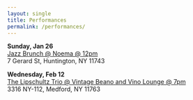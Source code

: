 ```yaml
---
layout: single
title: Performances
permalink: /performances/
---
```


**Sunday, Jan 26**  
[Jazz Brunch @ Noema @ 12pm](https://www.noemany.com)  
7 Gerard St, Huntington, NY 11743

**Wednesday, Feb 12**  
[The Lipschultz Trio @ Vintage Beano and Vino Lounge @ 7pm](https://www.vintagebeanoandvinolounge.com)  
3316 NY-112, Medford, NY 11763